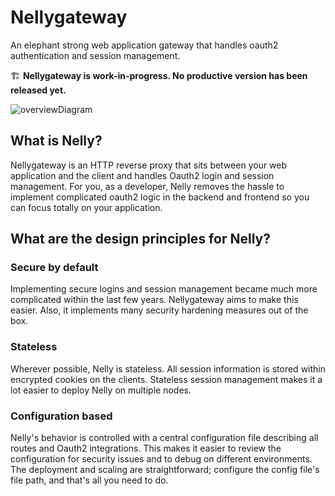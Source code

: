 # Nellygateway
An elephant strong web application gateway that handles oauth2 authentication and session management.

🏗️ **Nellygateway is work-in-progress. No productive version has been released yet.**

![overviewDiagram](https://github.com/gianlucafrei/nellygateway/blob/main/doc/overview.png?raw=true)

## What is Nelly?

Nellygateway is an HTTP reverse proxy that sits between your web application and the client and handles Oauth2 login and session management. For you, as a developer, Nelly removes the hassle to implement complicated oauth2 logic in the backend and frontend so you can focus totally on your application.

## What are the design principles for Nelly?

### Secure by default
Implementing secure logins and session management became much more complicated within the last few years. Nellygateway aims to make this easier. Also, it implements many security hardening measures out of the box.

### Stateless

Wherever possible, Nelly is stateless. All session information is stored within encrypted cookies on the clients. Stateless session management makes it a lot easier to deploy Nelly on multiple nodes.

### Configuration based

Nelly's behavior is controlled with a central configuration file describing all routes and Oauth2 integrations. This makes it easier to review the configuration for security issues and to debug on different environments. The deployment and scaling are straightforward; configure the config file's file path, and that's all you need to do.
